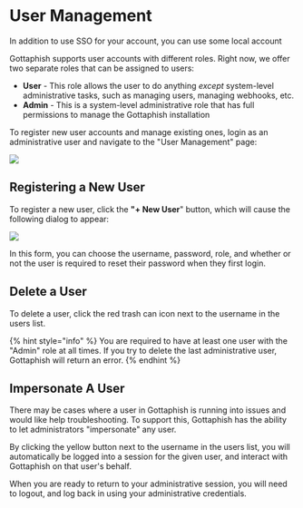 # User Management

In addition to use SSO for your account, you can use some local account

Gottaphish supports user accounts with different roles. Right now, we offer two separate roles that can be assigned to users:

* **User** - This role allows the user to do anything _except_ system-level administrative tasks, such as managing users, managing webhooks, etc.
* **Admin** - This is a system-level administrative role that has full permissions to manage the Gottaphish installation

To register new user accounts and manage existing ones, login as an administrative user and navigate to the "User Management" page:

![](../.gitbook/assets/screen-shot-2020-06-30-at-7.59.44-pm.png)

## Registering a New User

To register a new user, click the **"+ New User**" button, which will cause the following dialog to appear:

![](../.gitbook/assets/screen-shot-2020-06-30-at-8.03.16-pm.png)

In this form, you can choose the username, password, role, and whether or not the user is required to reset their password when they first login.

## Delete a User

To delete a user, click the red trash can icon next to the username in the users list.

{% hint style="info" %}
You are required to have at least one user with the "Admin" role at all times. If you try to delete the last administrative user, Gottaphish will return an error.
{% endhint %}

## Impersonate A User

There may be cases where a user in Gottaphish is running into issues and would like help troubleshooting. To support this, Gottaphish has the ability to let administrators "impersonate" any user.

By clicking the yellow button next to the username in the users list, you will automatically be logged into a session for the given user, and interact with Gottaphish on that user's behalf.

When you are ready to return to your administrative session, you will need to logout, and log back in using your administrative credentials.
